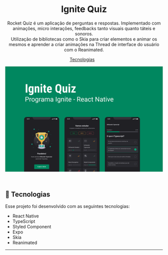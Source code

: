 <h1 align="center"> Ignite Quiz </h1>

<p align="center">
 Rocket Quiz é um aplicação de perguntas e respostas. Implementado com animações, micro interações, feedbacks tanto visuais quanto táteis e sonoros. <br/>
 Utilização de bibliotecas como o Skia para criar elementos e animar os mesmos e aprender a criar animações na Thread de interface do usuário com o Reanimated.
</p>

<p align="center">
  <a href="#-tecnologias">Tecnologias</a>&nbsp;&nbsp;&nbsp;
</p>

<p align="center">
    <img align="center" src="https://github.com/IgorGMendonca/IgniteQuiz/blob/master/assets/capa.png" alt="capa"/>
</p>

<br>

## 🚀 Tecnologias

Esse projeto foi desenvolvido com as seguintes tecnologias:

- React Native
- TypeScript
- Styled Component
- Expo
- Skia
- Reanimated

---



